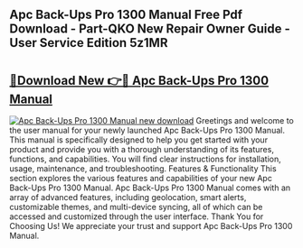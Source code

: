 ## Apc Back-Ups Pro 1300 Manual Free Pdf Download - Part-QKO New Repair Owner Guide - User Service Edition 5z1MR

# <h2><a href="http://bc36251.oget.top/?id=Apc+Back-Ups+Pro+1300+Manual">🔗Download New 👉🔴 Apc Back-Ups Pro 1300 Manual</a></h2>

[![Apc Back-Ups Pro 1300 Manual new download](https://i.imgur.com/5g1atiW.png)](http://bc36251.oget.top/?id=Apc+Back-Ups+Pro+1300+Manual)
Greetings and welcome to the user manual for your newly launched Apc Back-Ups Pro 1300 Manual. This manual is specifically designed to help you get started with your product and provide you with a thorough understanding of its features, functions, and capabilities. You will find clear instructions for installation, usage, maintenance, and troubleshooting. Features & Functionality This section explores the various features and capabilities of your new Apc Back-Ups Pro 1300 Manual. Apc Back-Ups Pro 1300 Manual comes with an array of advanced features, including geolocation, smart alerts, customizable themes, and multi-device syncing, all of which can be accessed and customized through the user interface. Thank You for Choosing Us! We appreciate your trust and support Apc Back-Ups Pro 1300 Manual.
